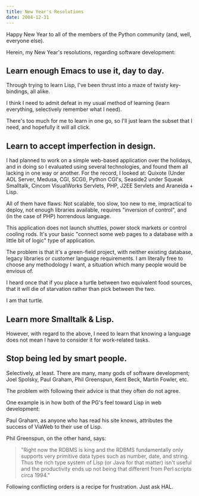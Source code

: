 ```yaml
---
title: New Year's Resolutions
date: 2004-12-31
---
```


Happy New Year to all of the members of the Python community (and, well,
everyone else).

Herein, my New Year's resolutions, regarding software development:

Learn enough Emacs to use it, day to day.
-----------------------------------------

Through trying to learn Lisp, I've been thrust into a maze of twisty
key-bindings, all alike.

I think I need to admit defeat in my usual method of learning (learn
everything, selectively remember what I need).

There's too much for me to learn in one go, so I'll just learn the subset
that I need, and hopefully it will all click.

Learn to accept imperfection in design.
---------------------------------------

I had planned to work on a simple web-based application over the holidays,
and in doing so I evaluated using several technologies, and found them all
lacking in one way or another. For the record, I looked at: Quixote (Under
AOL Server, Medusa, CGI, SCGI), Python CGI's, Seaside2 under Squeak
Smalltalk, Cincom VisualWorks Servlets, PHP, J2EE Servlets and Araneida +
Lisp.

All of them have flaws: Not scalable, too slow, too new to me, impractical to
deploy, not enough libraries available, requires "inversion of control", and
(in the case of PHP) horrendous language.

This application does not launch shuttles, power stock markets or control
cooling rods. It's your basic "connect some web pages to a database with a
little bit of logic" type of application.

The problem is that it's a green-field project, with neither existing
database, legacy libraries or customer language requirements. I am literally
free to choose any methodology I want, a situation which many people would be
envious of.

I heard once that if you place a turtle between two equivalent food sources,
that it will die of starvation rather than pick between the two.

I am that turtle.

Learn more Smalltalk & Lisp.
----------------------------

However, with regard to the above, I need to learn that knowing a language
does not mean I have to consider it for work-related tasks.

Stop being led by smart people.
-------------------------------

Selectively, at least. There are many, many gods of software development;
Joel Spolsky, Paul Graham, Phil Greenspun, Kent Beck, Martin Fowler, etc.

The problem with following their advice is that they often do not agree.

One example is in how both of the PG's feel toward Lisp in web development:

Paul Graham, as anyone who has read his site knows, attributes the success
of ViaWeb to their use of Lisp.

Phil Greenspun, on the other hand, says:

> "Right now the RDBMS is king and the RDBMS fundamentally only supports very
> primitive data types such as number, date, and string. Thus the rich type
> system of Lisp (or Java for that matter) isn't useful and the productivity
> ends up not being that different from Perl scripts circa 1994."

Following conflicting orders is a recipe for frustration. Just ask HAL.